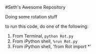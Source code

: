 #Seth's Awesome Repository

Doing some rotation stuff

to run this code, do one of the following:

1. From Terminal, `python Rot.py`
2. From iPython shell, `%run Rot.py`
3. From iPython shell, 'from Rot import *'